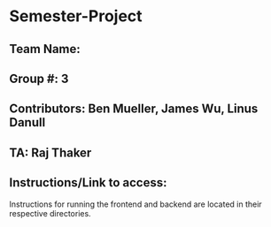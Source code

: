 # Semester-Project

## Team Name: <Insert Here>
## Group #: 3
## Contributors: Ben Mueller, James Wu, Linus Danull
## TA: Raj Thaker

## Instructions/Link to access: <insert here>
Instructions for running the frontend and backend are located in their respective directories.